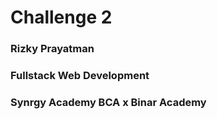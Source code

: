 # Challenge 2

### Rizky Prayatman
### Fullstack Web Development
### Synrgy Academy BCA x Binar Academy